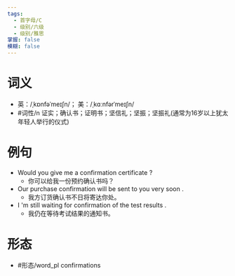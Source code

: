 ```yaml
---
tags:
  - 首字母/C
  - 级别/六级
  - 级别/雅思
掌握: false
模糊: false
---
```

# 词义
- 英：/ˌkɒnfəˈmeɪʃn/； 美：/ˌkɑːnfərˈmeɪʃn/
- #词性/n  证实；确认书；证明书；坚信礼；坚振；坚振礼(通常为16岁以上犹太年轻人举行的仪式)
# 例句
- Would you give me a confirmation certificate ?
	- 你可以给我一份预约确认书吗？
- Our purchase confirmation will be sent to you very soon .
	- 我方订货确认书不日将寄达你处。
- I 'm still waiting for confirmation of the test results .
	- 我仍在等待考试结果的通知书。
# 形态
- #形态/word_pl confirmations

